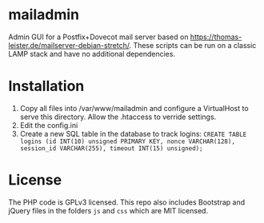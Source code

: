 # mailadmin
Admin GUI for a Postfix+Dovecot mail server based on https://thomas-leister.de/mailserver-debian-stretch/.
These scripts can be run on a classic LAMP stack and have no additional dependencies.

# Installation
1. Copy all files into /var/www/mailadmin and configure a VirtualHost to serve this directory. Allow the .htaccess to verride settings.
2. Edit the config.ini 
3. Create a new SQL table in the database to track logins: ```CREATE TABLE logins (id INT(10) unsigned PRIMARY KEY, nonce VARCHAR(128), session_id VARCHAR(255), timeout INT(15) unsigned);```

# License
The PHP code is GPLv3 licensed. This repo also includes Bootstrap and jQuery files in the folders ```js``` and ```css``` which are MIT licensed.
